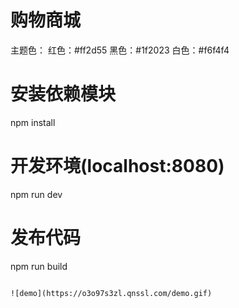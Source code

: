 # 购物商城

主题色：
红色：#ff2d55
黑色：#1f2023
白色：#f6f4f4

# 安装依赖模块
npm install

# 开发环境(localhost:8080)
npm run dev

# 发布代码
npm run build
```

![demo](https://o3o97s3zl.qnssl.com/demo.gif)